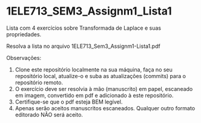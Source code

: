 # 1ELE713_SEM3_Assignm1_Lista1
Lista com 4 exercícios sobre Transformada de Laplace e suas propriedades.

Resolva a lista no arquivo 1ELE713_Sem3_Assignm1-Lista1.pdf

Observações:

1. Clone este repositório localmente na sua máquina, faça no seu repositório local, atualize-o e suba as atualizações (commits) para o repositório remoto.
2. O exercício deve ser resolvia à mão (manuscrito) em papel, escaneado em imagem, convertido em pdf e adicionado à este repositório.
3. Certifique-se que o pdf esteja BEM legível.
4. Apenas serão aceitos manuscritos escaneados. Qualquer outro formato editorado NÃO será aceito.
